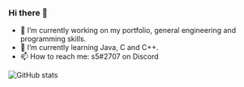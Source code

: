 ### Hi there 👋

- 🔭 I’m currently working on my portfolio, general engineering and programming skills.
- 🌱 I’m currently learning Java, C and C++.
- 📫 How to reach me: s5#2707 on Discord

![GitHub stats](https://github-readme-stats.vercel.app/api?username=lambdanon&show_icons=true&theme=transparent)
